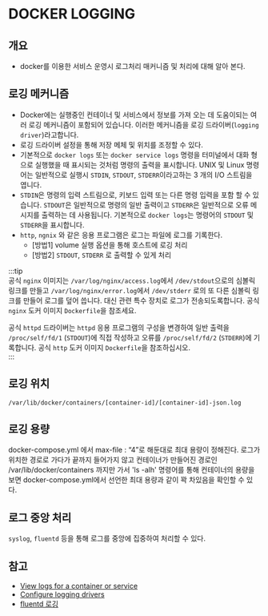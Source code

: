 # DOCKER LOGGING

## 개요
- docker를 이용한 서비스 운영시 로그처리 매커니즘 및 처리에 대해 알아 본다.

## 로깅 메커니즘
- Docker에는 실행중인 컨테이너 및 서비스에서 정보를 가져 오는 데 도움이되는 여러 로깅 메커니즘이 포함되어 있습니다. 이러한 메커니즘을 로깅 드라이버(`logging driver`)라고합니다.
- 로깅 드라이버 설정을 통해 저장 메체 및 위치를 조정할 수 있다.
- 기본적으로 `docker logs` 또는 `docker service logs` 명령을 터미널에서 대화 형으로 실행했을 때 표시되는 것처럼 명령의 출력을 표시합니다. UNIX 및 Linux 명령어는 일반적으로 실행시 `STDIN`, `STDOUT`, `STDERR`이라고하는 3 개의 I/O 스트림을 엽니다. 
- `STDIN`은 명령의 입력 스트림으로, 키보드 입력 또는 다른 명령 입력을 포함 할 수 있습니다. `STDOUT`은 일반적으로 명령의 일반 출력이고 `STDERR`은 일반적으로 오류 메시지를 출력하는 데 사용됩니다. 기본적으로 `docker logs`는 명령어의 `STDOUT` 및 `STDERR`을 표시합니다.
- `http`, `ngnix` 와 같은 응용 프로그램은 로그는  파일에 로그를 기록한다.
  + [방법1] volume 실행 옵션을 통해 호스트에 로깅 처리
  + [방법2] `STDOUT`, `STDERR` 로 출력할 수 있게 처리

:::tip  
공식 `nginx` 이미지는 `/var/log/nginx/access.log`에서 `/dev/stdout`으로의 심볼릭 링크를 만들고 `/var/log/nginx/error.log`에서 `/dev/stderr` 로의 또 다른 심볼릭 링크를 만들어 로그를 덮어 씁니다. 대신 관련 특수 장치로 로그가 전송되도록합니다. 공식 `nginx` 도커 이미지 `Dockerfile`을 참조세요.

공식 `httpd` 드라이버는 `httpd` 응용 프로그램의 구성을 변경하여 일반 출력을 `/proc/self/fd/1` (`STDOUT`)에 직접 작성하고 오류를 `/proc/self/fd/2` (`STDERR`)에 기록합니다. 공식 `http` 도커 이미지 `Dockerfile`을 참조하십시오.  
:::

## 로깅 위치
```
/var/lib/docker/containers/[container-id]/[container-id]-json.log
```

## 로깅 용량
docker-compose.yml 에서 max-file : “4”로 해둔대로 최대 용량이 정해진다. 로그가 위치한 경로로 가다가 끝까지 들어가지 않고 컨테이너가 만들어진 경로인  /var/lib/docker/containers 까지만 가서 'ls -alh' 명령어를 통해 컨테이너의 용량을 보면 docker-compose.yml에서 선언한 최대 용량과 같이 꽉 차있음을 확인할 수 있다.

## 로그 중앙 처리
`syslog`, `fluentd` 등을 통해 로그를 중앙에 집중하여 처리할 수 있다.


## 참고

- [View logs for a container or service](https://docs.docker.com/config/containers/logging/)
- [Configure logging drivers](https://docs.docker.com/config/containers/logging/configure/)
- [fluentd 로깅](https://hoony-gunputer.tistory.com/entry/docker-%EC%BB%A8%ED%85%8C%EC%9D%B4%EB%84%88-log-%EB%82%A8%EA%B8%B0%EA%B8%B0)